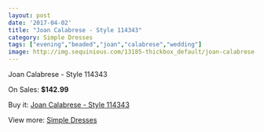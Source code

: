 ```yaml
---
layout: post
date: '2017-04-02'
title: "Joan Calabrese - Style 114343"
category: Simple Dresses
tags: ["evening","beaded","joan","calabrese","wedding"]
image: http://img.sequinious.com/13185-thickbox_default/joan-calabrese-style-114343.jpg
---
```

Joan Calabrese - Style 114343

On Sales: **$142.99**
<a href="https://www.sequinious.com/simple-dresses/6245-joan-calabrese-style-114343.html"><amp-img layout="responsive" width="600" height="600" src="//img.sequinious.com/13185-thickbox_default/joan-calabrese-style-114343.jpg" alt="Joan Calabrese - Style 114343 0" /></a>
<a href="https://www.sequinious.com/simple-dresses/6245-joan-calabrese-style-114343.html"><amp-img layout="responsive" width="600" height="600" src="//img.sequinious.com/13186-thickbox_default/joan-calabrese-style-114343.jpg" alt="Joan Calabrese - Style 114343 1" /></a>

Buy it: [Joan Calabrese - Style 114343](https://www.sequinious.com/simple-dresses/6245-joan-calabrese-style-114343.html "Joan Calabrese - Style 114343")

View more: [Simple Dresses](https://www.sequinious.com/5-simple-dresses "Simple Dresses")